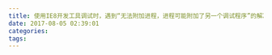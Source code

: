 ```yaml
---
title: 使用IE8开发工具调试时，遇到“无法附加进程，进程可能附加了另一个调试程序”的解决方案
date: 2017-08-05 02:39:01
categories:
tags:
---
```

